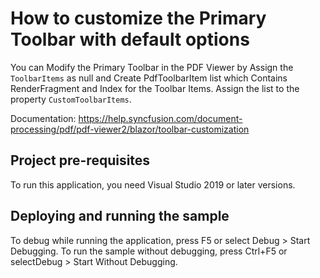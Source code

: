 # How to customize the Primary Toolbar with default options
You can Modify the Primary Toolbar in the PDF Viewer by Assign the `ToolbarItems` as null and Create PdfToolbarItem list which Contains RenderFragment and Index for the Toolbar Items. Assign the list to the property `CustomToolbarItems`.

Documentation: https://help.syncfusion.com/document-processing/pdf/pdf-viewer2/blazor/toolbar-customization

## Project pre-requisites
To run this application, you need Visual Studio 2019 or later versions.

## Deploying and running the sample
To debug while running the application, press F5 or select Debug > Start Debugging. To run the sample without debugging, press Ctrl+F5 or selectDebug > Start Without Debugging.